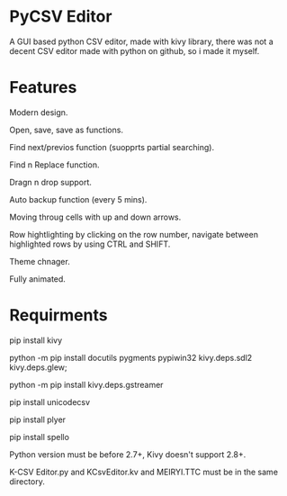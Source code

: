 # PyCSV Editor

A GUI based python CSV editor, made with kivy library, there was not a decent CSV editor made with python on github, so i made it myself.

# Features

Modern design.

Open, save, save as functions.

Find next/previos function (suopprts partial searching).

Find n Replace function.

Dragn n drop support.

Auto backup function (every 5 mins).

Moving throug cells with up and down arrows.

Row hightlighting by clicking on the row number, navigate between highlighted rows by using CTRL and SHIFT.

Theme chnager.

Fully animated.


# Requirments

pip install kivy

python -m pip install docutils pygments pypiwin32 kivy.deps.sdl2 kivy.deps.glew;

python -m pip install kivy.deps.gstreamer

pip install unicodecsv

pip install plyer

pip install spello

Python version must be before 2.7+, Kivy doesn't support 2.8+.

K-CSV Editor.py and KCsvEditor.kv and MEIRYI.TTC must be in the same directory.
